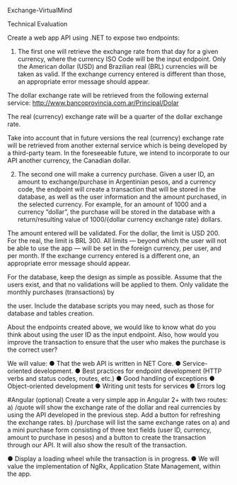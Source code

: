 Exchange-VirtualMind

Technical Evaluation

Create a web app API using .NET to expose two endpoints:

1)	The first one will retrieve the exchange rate from that day for a given currency, where the currency ISO Code will be the input endpoint. Only the American dollar (USD) and Brazilian real (BRL) currencies will be taken as valid. If the exchange currency entered is different than those, an appropriate error message should appear.

The dollar exchange rate will be retrieved from the following external service: http://www.bancoprovincia.com.ar/Principal/Dolar

The real (currency) exchange rate will be a quarter of the dollar exchange rate.

Take into account that in future versions the real (currency) exchange rate will be retrieved from another external service which is being developed by a third-party team. In the foreseeable future, we intend to incorporate to our API another currency, the Canadian dollar.

2)	The second one will make a currency purchase. Given a user ID, an amount to exchange/purchase in Argentinian pesos, and a currency code, the endpoint will create a transaction that will be stored in the database, as well as the user information and the amount purchased, in the selected currency. For example, for an amount of 1000 and a currency “dollar”, the purchase will be stored in the database with a return/resulting value of 1000/{dollar currency exchange rate} dollars.

The amount entered will be validated. For the dollar, the limit is USD 200. For the real, the limit is BRL 300. All limits — beyond which the user will not be able to use the app — will be set in the foreign currency, per user, and per month. If the exchange currency entered is a different one, an appropriate error message should appear.

For the database, keep the design as simple as possible. Assume that the users exist, and that no validations will be applied to them. Only validate the monthly purchases (transactions) by
 
the user. Include the database scripts you may need, such as those for database and tables creation.

About the endpoints created above, we would like to know what do you think about using the user ID as the input endpoint. Also, how would you improve the transaction to ensure that the user who makes the purchase is the correct user?

We will value:
●	That the web API is written in NET Core.
●	Service-oriented development.
●	Best practices for endpoint development (HTTP verbs and status codes, routes, etc.)
●	Good handling of exceptions
●	Object-oriented development
●	Writing unit tests for services
●	Errors log


#Angular (optional)
Create a very simple app in Angular 2+ with two routes:
a)	/quote will show the exchange rate of the dollar and real currencies by using the API developed in the previous step. Add a button for refreshing the exchange rates.
b)	/purchase will list the same exchange rates on a) and a mini purchase form consisting of three text fields (user ID, currency, amount to purchase in pesos) and a button to create the transaction through our API. It will also show the result of the transaction.

●	Display a loading wheel while the transaction is in progress.
●	We will value the implementation of NgRx, Application State Management, within the app.
